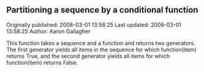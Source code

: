 ## Partitioning a sequence by a conditional function 
Originally published: 2008-03-01 13:58:25 
Last updated: 2008-03-01 13:58:25 
Author: Aaron Gallagher 
 
This function takes a sequence and a function and returns two generators. The first generator yields all items in the sequence for which function(item) returns True, and the second generator yields all items for which function(item) returns False.